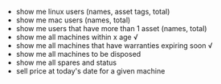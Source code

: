 - show me linux users (names, asset tags, total)
- show me mac users (names, total)
- show me users that have more than 1 asset (names, total)
- show me all machines within x age √
- show me all machines that have warranties expiring soon √
- show me all machines to be disposed
- show me all spares and status
- sell price at today's date for a given machine
